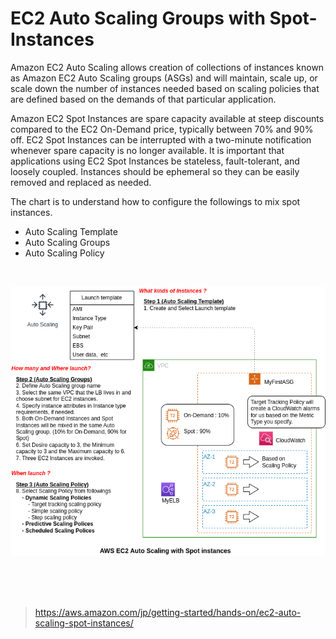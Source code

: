 # EC2 Auto Scaling Groups with Spot-Instances
Amazon EC2 Auto Scaling allows creation of collections of instances known as Amazon EC2 Auto Scaling groups (ASGs) and will maintain, scale up, or scale down the number of instances needed based on scaling policies that are defined based on the demands of that particular application. <br>

Amazon EC2 Spot Instances are spare capacity available at steep discounts compared to the EC2 On-Demand price, typically between 70% and 90% off. EC2 Spot Instances can be interrupted with a two-minute notification whenever spare capacity is no longer available. It is important that applications using EC2 Spot Instances be stateless, fault-tolerant, and loosely coupled. Instances should be ephemeral so they can be easily removed and replaced as needed. <br>

The chart is to understand how to configure the followings to mix spot instances.
- Auto Scaling Template
- Auto Scaling Groups
- Auto Scaling Policy

<br>

![ASG.png](https://github.com/developer-onizuka/Diagrams/blob/main/EC2AutoScaling_with_Spot-Instances/ASG.png)


<br><br><br>
> https://aws.amazon.com/jp/getting-started/hands-on/ec2-auto-scaling-spot-instances/


